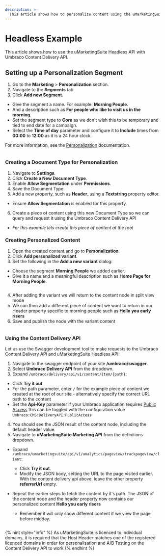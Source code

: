 ```yaml
---
description: >-
  This article shows how to personalize content using the uMarketingSuite Headless API and Umbraco’s Content Delivery API.
---
```


# Headless Example

This article shows how to use the uMarketingSuite Headless API with Umbraco Content Delivery API.

## Setting up a Personalization Segment

1. Go to the **Marketing** > **Personalization** section.
2. Navigate to the **Segments** tab.
3. Click **Add new Segment**.
  * Give the segment a name. For example: **Morning People**.
  * And a description such as **For people who like to visit us in the morning**.
  * Set the segment type to **Core** as we don't wish this to be temporary and tied to end date for a campaign.
  * Select the **Time of day** parameter and configure it to **Include** times from **00:00** to **12:00** as it is a 24 hour clock.

For more information, see the [Personalization](../personalization/README.md) documentation.

![]()

### Creating a Document Type for Personalization

1. Navigate to **Settings**.
2. Click **Create a New Document Type**.
3. Enable **Allow Segmentation** under **Permissions**.
4. Save the Document Type.
5. Add a new property, such as **Header**, using a **Textstring** property editor.

  * Ensure **Allow Segmentation** is enabled for this property.

6. Create a piece of content using this new Document Type so we can query and request it using the Umbraco Content Delivery API

  * _For this example lets create this piece of content at the root_

### Creating Personalized Content

1. Open the created content and go to **Personalization**.
2. Click **Add personalized variant**.
3. Set the following in the **Add a new variant** dialog:

  * Choose the segment **Morning People** we added earlier.
  * Give it a name and a meaningful description such as **Home Page for Morning People**.

![]()

4. After adding the variant we will return to the content node in split view mode
5. We can then add a different piece of content we want to return in our Header property specific to morning people such as **Hello you early risers**
6. Save and publish the node with the variant content

![]()

### Using the Content Delivery API

Let us use the Swagger development tool to make requests to the Umbraco Content Delivery API and uMarketingSuite Headless API.

1. Navigate to the swagger endpoint of your site **/umbraco/swagger**.
2. Select **Umbraco Delivery API** from the dropdown.
3. Expand `/umbraco/delivery/api/v1/content/item/{path}`:

  * Click **Try it out**.
  * For the path parameter, enter `/` for the example piece of content we created at the root of our site - alternatively specify the correct URL path to the content
  * Set the **Api-Key** parameter if your Umbraco application requires [Public Access](https://docs.umbraco.com/umbraco-cms/reference/content-delivery-api#additional-configuration) this can be toggled with the configuration value `Umbraco:CMS:DeliveryAPI:PublicAccess`

4. You should see the JSON result of the content node, including the default header value.
5. Navigate to **uMarketingSuite Marketing API** from the definitions dropdown.
* Expand `/umbraco/umarketingsuite/api/v1/analytics/pageview/trackpageview/client`:

  * Click **Try it out**.
  * Modify the JSON body, setting the URL to the page visited earlier. With the content delivery api above, leave the other property **referrerUrl** empty.
* Repeat the earlier steps to fetch the content by it's path. The JSON of the content node and the header property now contains our personalized content **Hello you early risers**
  * Remember it will only show different content if we view the page before midday.

![]()

{% hint style="info" %}
As uMarketingSuite is licenced to individual domains, it is required that the Host Header matches one of the registered licenced domains in order for personalisation and A/B Testing on the Content Delivery API to work
{% endhint %}
